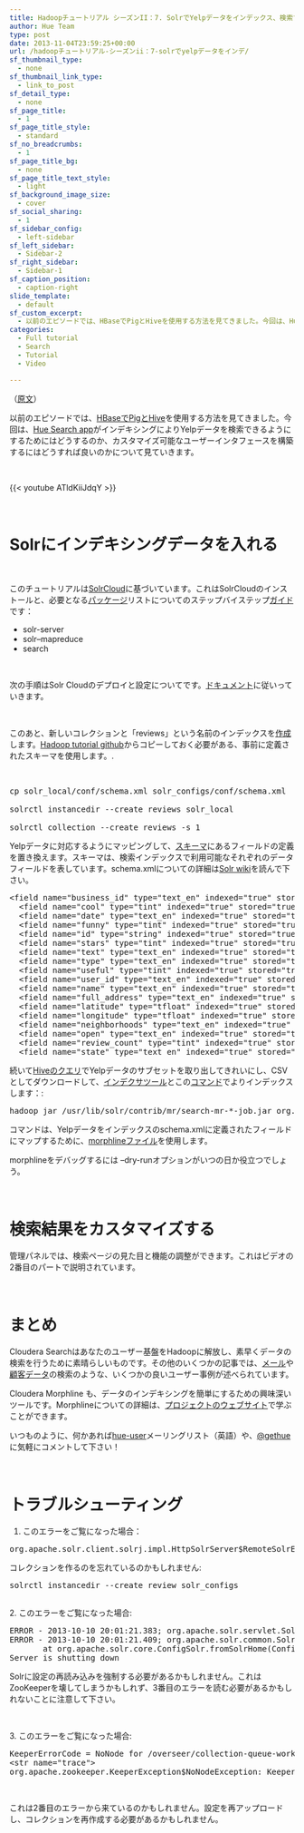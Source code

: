 ```yaml
---
title: Hadoopチュートリアル シーズンII：7. SolrでYelpデータをインデックス、検索する方法
author: Hue Team
type: post
date: 2013-11-04T23:59:25+00:00
url: /hadoopチュートリアル-シーズンii：7-solrでyelpデータをインデ/
sf_thumbnail_type:
  - none
sf_thumbnail_link_type:
  - link_to_post
sf_detail_type:
  - none
sf_page_title:
  - 1
sf_page_title_style:
  - standard
sf_no_breadcrumbs:
  - 1
sf_page_title_bg:
  - none
sf_page_title_text_style:
  - light
sf_background_image_size:
  - cover
sf_social_sharing:
  - 1
sf_sidebar_config:
  - left-sidebar
sf_left_sidebar:
  - Sidebar-2
sf_right_sidebar:
  - Sidebar-1
sf_caption_position:
  - caption-right
slide_template:
  - default
sf_custom_excerpt:
  - 以前のエピソードでは、HBaseでPigとHiveを使用する方法を見てきました。今回は、Hue Search appがインデキシングによりYelpデータを検索できるようにするためにはどう...
categories:
  - Full tutorial
  - Search
  - Tutorial
  - Video

---
```

（[原文][1]）

<p id="docs-internal-guid-6e44f291-2156-8489-431b-b515176c9fec">
  <span>以前のエピソードでは、</span><span><a href="https://gethue.com/hadoop-tutorial-use-pig-and-hive-with-hbase">HBaseでPigとHive</a>を</span>使用する方法を見てきました。今回は、<a href="https://gethue.com/tutorial-search-hadoop-in-hue">Hue Search app</a>がインデキシングによりYelpデータを検索できるようにするためにはどうするのか、カスタマイズ可能なユーザーインタフェースを構築するにはどうすれば良いのかについて見ていきます。
</p>

&nbsp;

{{< youtube ATldKiiJdqY >}}

&nbsp;

# <span>Solrにインデキシングデータを入れる</span>

&nbsp;

このチュートリアルは[SolrCloud][2]に基づいています。これはSolrCloudのインストールと、必要となる[パッケージ][3]リストについてのステップバイステップ[ガイド][3]です：

  * <span><span>solr</span>-server</span>
  * <span><span>solr</span>&#8211;<span>mapreduce</span></span>
  * <span><span>search</span></span>

&nbsp;

次の手順はSolr Cloudのデプロイと設定についてです。[ドキュメント][4]に従いっていきます。

&nbsp;

このあと、新しいコレクションと「reviews」という名前のインデックスを[作成][5]します。[Hadoop tutorial ][6][github][6]からコピーしておく必要がある、事前に定義されたスキーマを使用します。.

&nbsp;

<pre class="code"><span>cp</span> solr_local/conf/schema.xml solr_configs/conf/schema.xml

<span>solrctl</span> <span>instancedir</span> --create reviews solr_local

<span>solrctl</span> collection --create reviews -s 1</pre>

Yelpデータに対応するようにマッピングして、[スキーマ][7]にあるフィールドの定義を置き換えます。スキーマは、検索インデックスで利用可能なそれぞれのデータフィールドを表しています。schema.xmlについての詳細は[Solr wiki][8]を読んで下さい。

<pre class="code">&lt;<span>field</span> name="business_id" type="text_en" indexed="true" stored="true" /&gt;  
  &lt;<span>field</span> name="cool" type="tint" indexed="true" stored="true" /&gt;
  &lt;<span>field</span> name="date" type="text_en" indexed="true" stored="true" /&gt;
  &lt;<span>field</span> name="funny" type="tint" indexed="true" stored="true" /&gt;
  &lt;field name="id" type="string" indexed="true" stored="true" required="true" multiValued="false" /&gt;  
  &lt;<span>field</span> name="stars" type="tint" indexed="true" stored="true" /&gt;
  &lt;<span>field</span> name="text" type="text_en" indexed="true" stored="true" /&gt;
  &lt;<span>field</span> name="type" type="text_en" indexed="true" stored="true" /&gt;         
  &lt;<span>field</span> name="useful" type="tint" indexed="true" stored="true" /&gt;
  &lt;<span>field</span> name="user_id" type="text_en" indexed="true" stored="true" /&gt;
  &lt;<span>field</span> name="name" type="text_en" indexed="true" stored="true" /&gt;
  &lt;<span>field</span> name="full_address" type="text_en" indexed="true" stored="true" /&gt;
  &lt;<span>field</span> name="latitude" type="<span>tfloat</span>" indexed="true" stored="true" /&gt;
  &lt;<span>field</span> name="longitude" type="<span>tfloat</span>" indexed="true" stored="true" /&gt;
  &lt;<span>field</span> name="neighborhoods" type="text_en" indexed="true" stored="true" /&gt;
  &lt;<span>field</span> name="open" type="text_en" indexed="true" stored="true" /&gt;
  &lt;<span>field</span> name="review_count" type="tint" indexed="true" stored="true" /&gt;
  &lt;<span>field</span> name="state" type="text_en" indexed="true" stored="true" /&gt;</pre>

続いて[Hiveのクエリ][9]でYelpデータのサブセットを取り出してきれいにし、CSVとしてダウンロードして、[インデクサツール][10]とこの[コマンド][11]でよりインデックスします：:

<pre class="code"><span>hadoop</span> jar /usr/lib/<span>solr</span>/contrib/<span>mr</span>/search-<span>mr</span>-*-job<span>.</span>jar org<span>.</span>apache<span>.</span><span>solr</span><span>.</span><span>hadoop</span><span>.</span>MapReduceIndexerTool -D '<span>mapred</span><span>.</span>child<span>.</span><span>java</span><span>.</span>opts=-Xmx500m' --log4j /usr/share/doc/search*/examples/solr-nrt/log4j.properties --<span>morphline</span>-file solr_local/reviews<span>.</span><span>conf</span> --output-<span>dir</span> <span>hdfs</span><span>:</span>//<span>localhost</span><span>:</span>8020/tmp/load --verbose --go-live --<span>zk</span>-host <span>localhost</span><span>:</span>2181/<span>solr</span> --collection reviews <span>hdfs</span><span>:</span>//<span>localhost</span><span>:</span>8020/tmp/query_result.csv</pre>

コマンドは、Yelpデータをインデックスのschema.xmlに定義されたフィールドにマップするために、[morphlineファイル][12]を使用します。

<span>morphlineをデバッグするには &#8211;dry-runオプションがいつの日か役立つでしょう。</span>

&nbsp;

# <span>検索結果をカスタマイズする</span>

管理パネルでは、検索ページの見た目と機能の調整ができます。これはビデオの2番目のパートで説明されています。

&nbsp;

# <span>まとめ</span>

Cloudera Searchはあなたのユーザー基盤をHadoopに解放し、素早くデータの検索を行うために素晴らしいものです。その他のいくつかの記事では、[メール][13]や[顧客データ][14]の検索のような、いくつかの良いユーザー事例が述べられています。

Cloudera Morphline も、データのインデキシングを簡単にするための興味深いツールです。Morphlineについての詳細は、[プロジェクトのウェブサイト][15]で学ぶことができます。

いつものように、何かあれば[hue-user][16]メーリングリスト（英語）や、[@gethue][17]に気軽にコメントして下さい！

&nbsp;

# <span>トラブルシューティング</span>

1. このエラーをご覧になった場合：

<pre class="code">org.apache.solr.client.solrj.impl.HttpSolrServer$RemoteSolrException:Error CREATEing SolrCore ‘reviews_shard1_replica1’: Unable to create core: reviews_shard1_replica1 Caused by: Could not find configName for collection reviews found:null</pre>

<span>コレクションを作るのを忘れているのかもしれません:</span>

<pre class="code"><span>solrctl</span> <span>instancedir</span> --create review solr_configs

</pre>

<span>2. このエラーをご覧になった場合:</span>

<pre class="code">ERROR - 2013-10-10 20:01:21.383; org<span>.</span>apache<span>.</span><span>solr</span><span>.</span>servlet<span>.</span>SolrDispatchFilter; Could not start Solr. Check <span>solr</span>/home property and the logs
ERROR - 2013-10-10 20:01:21.409; org.apache.solr.common.SolrException; null:org.apache.solr.common.SolrException: solr.xml not found in ZooKeeper
       <span>at</span> org<span>.</span>apache<span>.</span><span>solr</span><span>.</span>core<span>.</span>ConfigSolr<span>.</span><span>fromSolrHome</span><span>(</span>ConfigSolr.java<span>:</span>109)
<span>Server</span> is shutting down</pre>

<span>Solrに設定の再読み込みを強制する必要があるかもしれません。これはZooKeeperを壊してしまうかもしれず、3番目のエラーを読む必要があるかもしれないことに注意して下さい。</span>

&nbsp;

<span>3. このエラーをご覧になった場合:</span>

<pre class="code"><span>KeeperErrorCode</span> = NoNode for /overseer/collection-queue-work&lt;/<span>str</span>&gt;
&lt;<span>str</span> name="trace"&gt;
<span>org</span><span>.</span>apache<span>.</span><span>zookeeper</span><span>.</span>KeeperException$NoNodeException: KeeperErrorCode = NoNode for /overseer/collection-queue-work</pre>

&nbsp;

<span>これは2番目のエラーから来ているのかもしれません。設定を再アップロードし、コレクションを再作成する必要があるかもしれません。</span>

 [1]: https://gethue.com/hadoop-tutorials-season-ii-7-how-to-index-and-search
 [2]: http://wiki.apache.org/solr/SolrCloud
 [3]: http://www.cloudera.com/content/cloudera-content/cloudera-docs/Search/latest/Cloudera-Search-Installation-Guide/csig_install_search.html
 [4]: http://www.cloudera.com/content/cloudera-content/cloudera-docs/Search/latest/Cloudera-Search-Installation-Guide/csig_deploy_search_solrcloud.html
 [5]: http://www.cloudera.com/content/cloudera-content/cloudera-docs/Search/latest/Cloudera-Search-Installation-Guide/csig_runtime_solr_config.html
 [6]: https://github.com/romainr/hadoop-tutorials-examples/tree/master/solr-local-search
 [7]: https://github.com/romainr/hadoop-tutorials-examples/blob/master/solr-local-search/solr_local/conf/schema.xml#L109
 [8]: http://wiki.apache.org/solr/SchemaXml
 [9]: https://github.com/romainr/hadoop-tutorials-examples/blob/master/solr-local-search/data_subset.sql
 [10]: http://www.cloudera.com/content/cloudera-content/cloudera-docs/Search/latest/Cloudera-Search-User-Guide/csug_batch_index_to_solr_servers_using_golive.html
 [11]: https://github.com/romainr/hadoop-tutorials-examples/blob/master/solr-local-search/load_index.sh
 [12]: https://github.com/romainr/hadoop-tutorials-examples/blob/master/solr-local-search/solr_local/reviews.conf
 [13]: http://blog.cloudera.com/blog/2013/09/email-indexing-using-cloudera-search/
 [14]: http://blog.cloudera.com/blog/2013/09/secrets-of-cloudera-support-impala-and-search-make-the-customer-experience-even-better/
 [15]: http://cloudera.github.io/cdk/docs/current/cdk-morphlines/index.html
 [16]: http://groups.google.com/a/cloudera.org/group/hue-user
 [17]: https://twitter.com/gethue